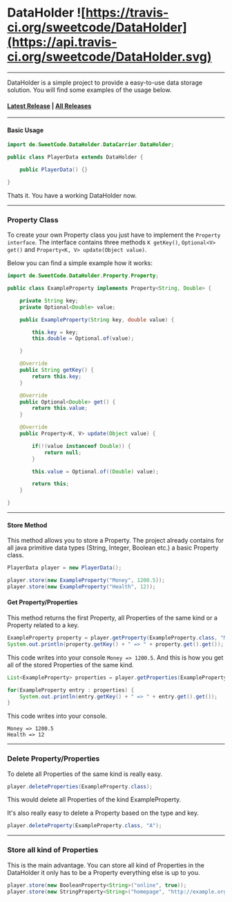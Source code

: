# DataHolder ![https://travis-ci.org/sweetcode/DataHolder](https://api.travis-ci.org/sweetcode/DataHolder.svg)
---
DataHolder is a simple project to provide a easy-to-use data storage solution.
You will find some examples of the usage below.

#### [Latest Release](https://github.com/sweetcode/DataHolder/releases/latest) | [All Releases](https://github.com/sweetcode/DataHolder/releases/)

---
#### Basic Usage
```java
import de.SweetCode.DataHolder.DataCarrier.DataHolder;

public class PlayerData extends DataHolder {

    public PlayerData() {}

}
```

Thats it. You have a working DataHolder now.

---
### Property Class
To create your own Property class you just have to implement the `Property interface`.
The interface contains three methods `K getKey()`, `Optional<V> get()` and `Property<K, V> update(Object value)`.

Below you can find a simple example how it works:

```java
import de.SweetCode.DataHolder.Property.Property;

public class ExampleProperty implements Property<String, Double> {

    private String key;
    private Optional<Double> value;

    public ExampleProperty(String key, double value) {

        this.key = key;
        this.double = Optional.of(value);

    }

    @Override
    public String getKey() {
        return this.key;
    }

    @Override
    public Optional<Double> get() {
        return this.value;
    }

    @Override
    public Property<K, V> update(Object value) {

        if(!(value instanceof Double)) {
            return null;
        }

        this.value = Optional.of((Double) value);

        return this;
    }

}
```
---
#### Store Method
This method allows you to store a Property. The project already contains for all
java primitive data types (String, Integer, Boolean etc.) a basic Property class.
```java
PlayerData player = new PlayerData();

player.store(new ExampleProperty("Money", 1200.5));
player.store(new ExampleProperty("Health", 12));
```

#### Get Property/Properties
This method returns the first Property, all Properties of the same kind or a Property related to a key.

```java
ExampleProperty property = player.getProperty(ExampleProperty.class, "Money");
System.out.println(property.getKey() + " => " + property.get().get());
```
This code writes into your console `Money => 1200.5`.
And this is how you get all of the stored Properties of the same kind.
```java
List<ExampleProperty> properties = player.getProperties(ExampleProperty.class);

for(ExampleProperty entry : properties) {
    System.out.println(entry.getKey() + " => " + entry.get().get());
}

```

This code writes into your console.
```
Money => 1200.5
Health => 12
```
---
### Delete Property/Properties
To delete all Properties of the same kind is really easy.
```java
player.deleteProperties(ExampleProperty.class);
```
This would delete all Properties of the kind ExampleProperty.

It's also really easy to delete a Property based on the type and key.
```java
player.deleteProperty(ExampleProperty.class, "A");
```
---
### Store all kind of Properties
This is the main advantage. You can store all kind of Properties in the DataHolder it only has to be a Property everything else is up to you.

```java
player.store(new BooleanProperty<String>("online", true));
player.store(new StringProperty<String>("homepage", "http://example.org"));
```
